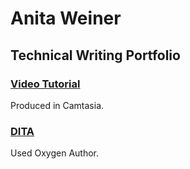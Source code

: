 # Anita Weiner
## Technical Writing Portfolio
### [Video Tutorial](Anita_HW_Camtasia3.mp4)
Produced in Camtasia.
### [DITA](Anita_DITA_HW/Anita_Revised/out/webhelp-responsive/index.html)
Used Oxygen Author.
